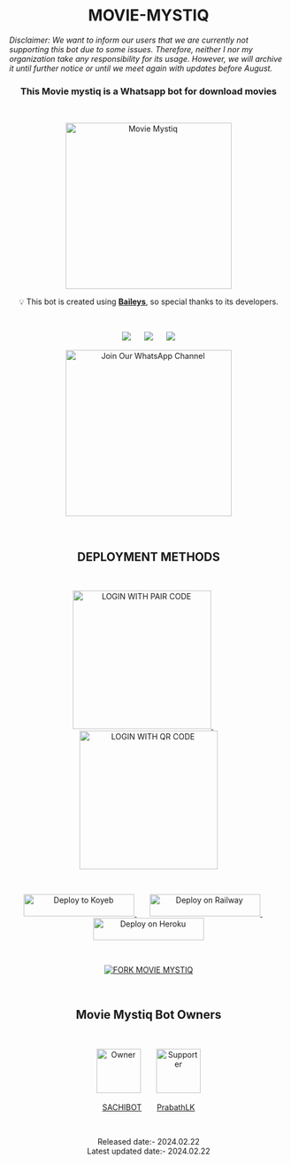  <h1 align="center">MOVIE-MYSTIQ</h1>
 
*Disclaimer: We want to inform our users that we are currently not supporting this bot due to some issues. Therefore, neither I nor my organization take any responsibility for its usage. However, we will archive it until further notice or until we meet again with updates before August.*
<br>
<h3 align="center">This Movie mystiq is a Whatsapp bot for download movies</h3>

<br>
<p align="center">
  <img src="https://telegra.ph/file/e8d11fde869fd077944dd.jpg" alt="Movie Mystiq" height="300">
</p>

<p align="center">  
  💡 This bot is created using <strong><a href="https://github.com/WhiskeySockets/Baileys">Baileys</a></strong>, so special thanks to its developers.
</p>
<br>
<p align="center">
  <img src="https://hits.seeyoufarm.com/api/count/incr/badge.svg?url=https%3A%2F%2Fgithub.com%2FSACHIBOT%2FMOVIE-MYSTIQ&count_bg=%2379C83D&title_bg=%23555555&icon=gitpod.svg&icon_color=%23E7E7E7&title=Views&edge_flat=false" />&nbsp;&nbsp;&nbsp;&nbsp;&nbsp;
  <img src="https://img.shields.io/github/forks/SACHIBOT/MOVIE-MYSTIQ?label=Forks&style=social" />&nbsp;&nbsp;&nbsp;&nbsp;&nbsp;
  <img src="https://img.shields.io/github/stars/SACHIBOT/MOVIE-MYSTIQ?style=social" />
</p>

<p align="center">
  <a href="https://whatsapp.com/channel/0029VaMduczBKfhwsLRoPx12">
    <img src="https://img.shields.io/badge/%20Join%20Our%20WhatsApp%20Channel%20-darkgreen" alt="Join Our WhatsApp Channel" width="300">
  </a>
</p>
<br>
<h2 align="center">DEPLOYMENT METHODS</h2>
<br>
<p align="center">
  <a href="https://replit.com/@SACHIBOT/MOVIE-MYSTIQ#README.md">
    <img src="https://img.shields.io/badge/LOGIN%20WITH%20PAIR%20CODE-blue" alt="LOGIN WITH PAIR CODE" width="250">
  </a>&nbsp;&nbsp;&nbsp;&nbsp;&nbsp;
  <a href="https://sachibot-qr.up.railway.app/">
    <img src="https://img.shields.io/badge/LOGIN%20WITH%20QR%20CODE-darkblue" alt="LOGIN WITH QR CODE" width="250">
  </a>
</p>
<br>
<p align="center">
  <a href="https://app.koyeb.com/apps/deploy?type=git&repository=github.com/SACHIBOT/MOVIE-MYSTIQ&branch=main&env[SESSION_ID]&env[ALWAYS_ONLINE]&env[MAX_SIZE]&env[ONLY_GROUP]&env[ONLY_ME]&env[ALIVE]&name=movie-mystiq
  ">
    <img src="https://www.koyeb.com/static/images/deploy/button.svg" alt="Deploy to Koyeb" width="200" height="40" >
  </a> &nbsp;&nbsp;&nbsp;&nbsp;&nbsp;
  <a href="https://railway.app/template/cvZzpl">
    <img src="https://railway.app/button.svg" alt="Deploy on Railway" width="200" height="40" >
  </a> &nbsp;&nbsp;&nbsp;&nbsp;&nbsp; 
  <a href="https://dashboard.heroku.com/new?button-url=https://github.com/SACHIBOT/MOVIE-MYSTIQ&template=https://github.com/SACHIBOT/MOVIE-MYSTIQ.git">
    <img src="https://www.herokucdn.com/deploy/button.svg" alt="Deploy on Heroku" width="200" height="40" >
  </a>
</p>


<br>
<p align="center">
  <a href="https://github.com/SACHIBOT/MOVIE-MYSTIQ/fork">
    <img src="https://img.shields.io/badge/FORK%20MOVIE%20MYSTIQ-yellow" alt="FORK MOVIE MYSTIQ">
  </a>
</p>
<br>
<h2 align="center">Movie Mystiq Bot Owners</h2>
<br>
<p align="center">
  <a href="https://github.com/SACHIBOT"><img src="https://avatars.githubusercontent.com/u/91013948?v=4" width=80 height=80 alt="Owner"></a> &nbsp;&nbsp;&nbsp;&nbsp;&nbsp;
  <a href="https://github.com/prabathLK"><img src="https://avatars.githubusercontent.com/u/106251140?v=4" width=80 height=80 alt="Supporter"></a>
</p>
<p align="center">
  <a href="https://github.com/SACHIBOT">SACHIBOT</a> &nbsp;&nbsp;&nbsp;&nbsp;&nbsp;
  <a href="https://github.com/prabathLK">PrabathLK</a>
</p>
<br>
<p align="center">
  Released date:- 2024.02.22
  <br>
  Latest updated date:- 2024.02.22
</p>
